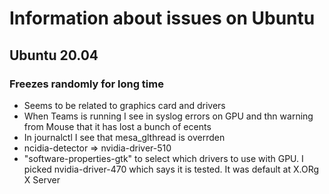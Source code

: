 # Information about issues on Ubuntu

## Ubuntu 20.04

### Freezes randomly for long time
- Seems to be related to graphics card and drivers
- When Teams is running I see in syslog errors on GPU and thn warning from Mouse that it has lost a bunch of ecents
- In journalctl I see that mesa_glthread is overrden
- ncidia-detector => nvidia-driver-510 
- "software-properties-gtk" to select which drivers to use with GPU. I picked nvidia-driver-470 which says it is tested. It was default at X.ORg X Server
